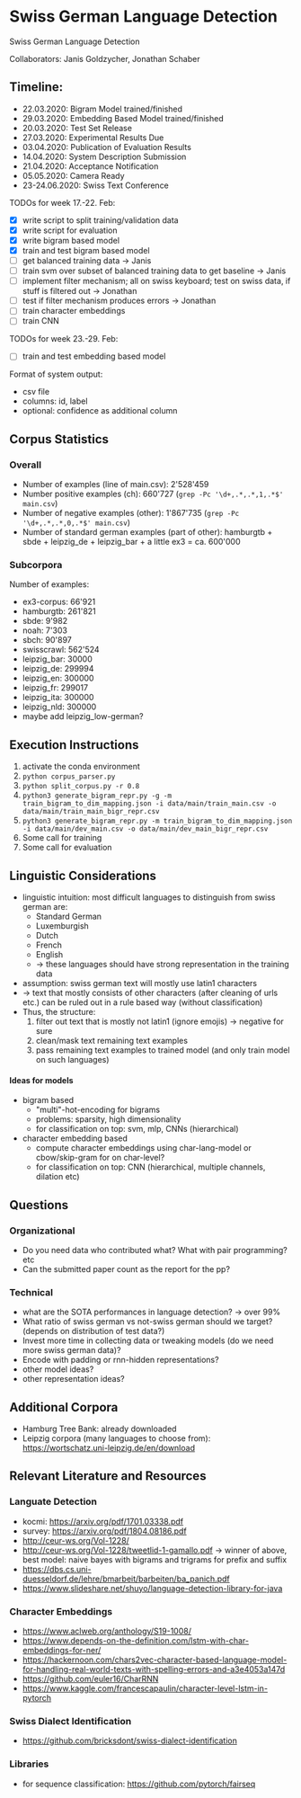 # Swiss German Language Detection
Swiss German Language Detection

Collaborators: Janis Goldzycher, Jonathan Schaber

## Timeline:

- 22.03.2020: Bigram Model trained/finished
- 29.03.2020: Embedding Based Model trained/finished
- 20.03.2020: Test Set Release
- 27.03.2020: Experimental Results Due
- 03.04.2020: Publication of Evaluation Results
- 14.04.2020: System Description Submission
- 21.04.2020: Acceptance Notification
- 05.05.2020: Camera Ready
- 23-24.06.2020: Swiss Text Conference

TODOs for week 17.-22. Feb:
- [x] write script to split training/validation data
- [x] write script for evaluation
- [x] write bigram based model
- [x] train and test bigram based model
- [ ] get balanced training data -> Janis
- [ ] train svm over subset of balanced training data to get baseline -> Janis
- [ ] implement filter mechanism; all on swiss keyboard; test on swiss data, if stuff is filtered out -> Jonathan
- [ ] test if filter mechanism produces errors -> Jonathan
- [ ] train character embeddings
- [ ] train CNN

TODOs for week 23.-29. Feb:
- [ ] train and test embedding based model

Format of system output:
- csv file
- columns: id, label
- optional: confidence as additional column

## Corpus Statistics

### Overall
- Number of examples (line of main.csv): 2'528'459
- Number positive examples (ch): 660'727 (`grep -Pc '\d+,.*,.*,1,.*$' main.csv`)
- Number of negative examples (other): 1'867'735 (`grep -Pc '\d+,.*,.*,0,.*$' main.csv`)
- Number of standard german examples (part of other): hamburgtb + sbde + leipzig_de + leipzig_bar + a little ex3 = ca. 600'000

### Subcorpora
Number of examples:
- ex3-corpus: 66'921
- hamburgtb: 261'821
- sbde: 9'982
- noah: 7'303
- sbch: 90'897
- swisscrawl: 562'524
- leipzig_bar: 30000 
- leipzig_de: 299994
- leipzig_en: 300000
- leipzig_fr: 299017
- leipzig_ita: 300000
- leipzig_nld: 300000
- maybe add leipzig_low-german?


## Execution Instructions

1. activate the conda environment
2. `python corpus_parser.py`
3. `python split_corpus.py -r 0.8`
4. `python3 generate_bigram_repr.py -g -m train_bigram_to_dim_mapping.json -i data/main/train_main.csv -o data/main/train_main_bigr_repr.csv`
5. `python3 generate_bigram_repr.py -m train_bigram_to_dim_mapping.json -i data/main/dev_main.csv -o data/main/dev_main_bigr_repr.csv`
6. Some call for training
7. Some call for evaluation

## Linguistic Considerations

- linguistic intuition: most difficult languages to distinguish from swiss german are:
  - Standard German
  - Luxemburgish
  - Dutch
  - French
  - English
  - -> these languages should have strong representation in the training data
- assumption: swiss german text will mostly use latin1 characters
- -> text that mostly consists of other characters (after cleaning of urls etc.) can be ruled out in a 
rule based way (without classification)
- Thus, the structure:
  1. filter out text that is mostly not latin1 (ignore emojis) -> negative for sure
  2. clean/mask text remaining text examples
  3. pass remaining text examples to trained model (and only train model on such languages)

#### Ideas for models

  - bigram based
    - "multi"-hot-encoding for bigrams
    - problems: sparsity, high dimensionality
    - for classification on top: svm, mlp, CNNs (hierarchical)
  - character embedding based
    - compute character embeddings using char-lang-model or cbow/skip-gram for on char-level?
    - for classification on top: CNN (hierarchical, multiple channels, dilation etc)  
    
    
## Questions

### Organizational
- Do you need data who contributed what? What with pair programming? etc
- Can the submitted paper count as the report for the pp?

### Technical
- what are the SOTA performances in language detection? -> over 99%
- What ratio of swiss german vs not-swiss german should we target? (depends on distribution of test data?)
- Invest more time in collecting data or tweaking models (do we need more swiss german data)?
- Encode with padding or rnn-hidden representations?
- other model ideas?
- other representation ideas?

## Additional Corpora
- Hamburg Tree Bank: already downloaded
- Leipzig corpora (many languages to choose from): https://wortschatz.uni-leipzig.de/en/download


## Relevant Literature and Resources

### Languate Detection
- kocmi: https://arxiv.org/pdf/1701.03338.pdf
- survey: https://arxiv.org/pdf/1804.08186.pdf
- http://ceur-ws.org/Vol-1228/
- http://ceur-ws.org/Vol-1228/tweetlid-1-gamallo.pdf -> winner of above, best model: naive bayes with bigrams and trigrams for prefix and suffix
- https://dbs.cs.uni-duesseldorf.de/lehre/bmarbeit/barbeiten/ba_panich.pdf
- https://www.slideshare.net/shuyo/language-detection-library-for-java

### Character Embeddings
- https://www.aclweb.org/anthology/S19-1008/
- https://www.depends-on-the-definition.com/lstm-with-char-embeddings-for-ner/
- https://hackernoon.com/chars2vec-character-based-language-model-for-handling-real-world-texts-with-spelling-errors-and-a3e4053a147d
- https://github.com/euler16/CharRNN
- https://www.kaggle.com/francescapaulin/character-level-lstm-in-pytorch

### Swiss Dialect Identification
- https://github.com/bricksdont/swiss-dialect-identification

### Libraries
- for sequence classification: https://github.com/pytorch/fairseq